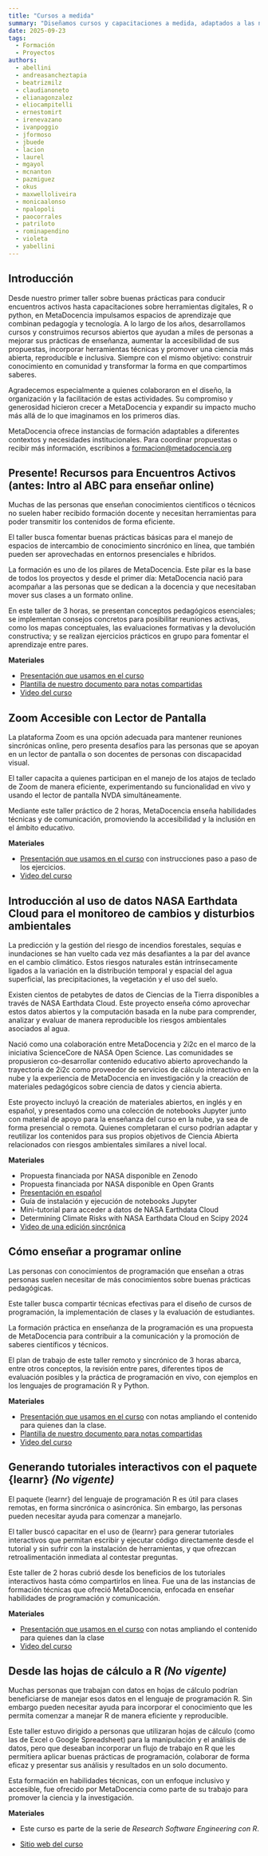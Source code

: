 ```yaml
---
title: "Cursos a medida"
summary: "Diseñamos cursos y capacitaciones a medida, adaptados a las necesidades de cada institución o comunidad, para fortalecer capacidades en ciencia abierta, análisis de datos y herramientas digitales."
date: 2025-09-23
tags:
  - Formación
  - Proyectos
authors:
  - abellini
  - andreasancheztapia
  - beatrizmilz
  - claudianoneto
  - elianagonzalez
  - eliocampitelli
  - ernestomirt
  - irenevazano
  - ivanpoggio
  - jformoso
  - jbuede
  - lacion
  - laurel
  - mgayol
  - mcnanton
  - pazmiguez
  - okus
  - maxwelloliveira
  - monicaalonso
  - npalopoli
  - paocorrales
  - patriloto
  - rominapendino
  - violeta
  - yabellini
---
```


## Introducción
Desde nuestro primer taller sobre buenas prácticas para conducir encuentros activos hasta capacitaciones sobre herramientas digitales, R o python, en MetaDocencia impulsamos espacios de aprendizaje que combinan pedagogía y tecnología.
A lo largo de los años, desarrollamos cursos y construimos recursos abiertos que ayudan a miles de personas a mejorar sus prácticas de enseñanza, aumentar la accesibilidad de sus propuestas, incorporar herramientas técnicas y promover una ciencia más abierta, reproducible e inclusiva. Siempre con el mismo objetivo: construir conocimiento en comunidad y transformar la forma en que compartimos saberes.

Agradecemos especialmente a quienes colaboraron en el diseño, la organización y la facilitación de estas actividades. Su compromiso y generosidad hicieron crecer a MetaDocencia y expandir su impacto mucho más allá de lo que imaginamos en los primeros días.

MetaDocencia ofrece instancias de formación adaptables a diferentes contextos y necesidades institucionales. Para coordinar propuestas o recibir más información, escribinos a formacion@metadocencia.org


## Presente! Recursos para Encuentros Activos (antes: Intro al ABC para enseñar online)
Muchas de las personas que enseñan conocimientos científicos o técnicos no suelen haber recibido formación docente y necesitan herramientas para poder transmitir los contenidos de forma eficiente.

El taller busca fomentar buenas prácticas básicas para el manejo de espacios de intercambio de conocimiento sincrónico en línea, que también pueden ser aprovechadas en entornos presenciales e híbridos.

La formación es uno de los pilares de MetaDocencia. Este pilar es la base de todos los proyectos y desde el primer día: MetaDocencia nació para acompañar a las personas que se dedican a la docencia y que necesitaban mover sus clases a un formato online.

En este taller de 3 horas, se presentan conceptos pedagógicos esenciales; se implementan consejos concretos para posibilitar reuniones activas, como los mapas conceptuales, las evaluaciones formativas y la devolución constructiva; y se realizan ejercicios prácticos en grupo para fomentar el aprendizaje entre pares.

**Materiales**
* [Presentación que usamos en el curso](https://zenodo.org/records/7387859)
* [Plantilla de nuestro documento para notas compartidas](https://zenodo.org/records/7391035)
* [Video del curso](https://youtu.be/P0kK6SsAImA)

## Zoom Accesible con Lector de Pantalla
La plataforma Zoom es una opción adecuada para mantener reuniones sincrónicas online, pero presenta desafíos para las personas que se apoyan en un lector de pantalla o son docentes de personas con discapacidad visual.

El taller capacita a quienes participan en el manejo de los atajos de teclado de Zoom de manera eficiente, experimentando su funcionalidad en vivo y usando el lector de pantalla NVDA simultáneamente.

Mediante este taller práctico de 2 horas, MetaDocencia enseña habilidades técnicas y de comunicación, promoviendo la accesibilidad y la inclusión en el ámbito educativo.

**Materiales**
* [Presentación que usamos en el curso](https://docs.google.com/presentation/d/1fbi8_JHPwFGuae8eY2yUVG8WA81g8uxoejEhnGmBShY/edit?usp=sharing) con instrucciones paso a paso de los ejercicios. 
* [Video del curso](https://youtu.be/p8kjdVAtYsw)

## Introducción al uso de datos NASA Earthdata Cloud para el monitoreo de cambios y disturbios ambientales
La predicción y la gestión del riesgo de incendios forestales, sequías e inundaciones se han vuelto cada vez más desafiantes a la par del avance en el cambio climático. Estos riesgos naturales están intrínsecamente ligados a la variación en la distribución temporal y espacial del agua superficial, las precipitaciones, la vegetación y el uso del suelo.

Existen cientos de petabytes de datos de Ciencias de la Tierra disponibles a través de NASA Earthdata Cloud. Este proyecto enseña cómo aprovechar estos datos abiertos y la computación basada en la nube para comprender, analizar y evaluar de manera reproducible los riesgos ambientales asociados al agua. 

Nació como una colaboración entre MetaDocencia y 2i2c en el marco de la iniciativa ScienceCore de NASA Open Science. Las comunidades se propusieron co-desarrollar contenido educativo abierto aprovechando la trayectoria de 2i2c como proveedor de servicios de cálculo interactivo en la nube y la experiencia de MetaDocencia en investigación y la creación de materiales pedagógicos sobre ciencia de datos y ciencia abierta.

Este proyecto incluyó la creación de materiales abiertos, en inglés y en español, y presentados como una colección de notebooks Jupyter junto con material de apoyo para la enseñanza del curso en la nube, ya sea de forma presencial o remota. Quienes completaran el curso podrían adaptar y reutilizar los contenidos para sus propios objetivos de Ciencia Abierta relacionados con riesgos ambientales similares a nivel local.

**Materiales**
* Propuesta financiada por NASA disponible en Zenodo
* Propuesta financiada por NASA disponible en Open Grants
* [Presentación en español](https://doi.org/10.5281/zenodo.16808922)
* Guía de instalación y ejecución de notebooks Jupyter
* Mini-tutorial para acceder a datos de NASA Earthdata Cloud
* Determining Climate Risks with NASA Earthdata Cloud en Scipy 2024
* [Video de una edición sincrónica](https://youtu.be/r68BUz7dKsQ)

## Cómo enseñar a programar online
Las personas con conocimientos de programación que enseñan a otras personas suelen necesitar de más conocimientos sobre buenas prácticas pedagógicas. 

Este taller busca compartir técnicas efectivas para el diseño de cursos de programación, la implementación de clases y la evaluación de estudiantes.

La formación práctica en enseñanza de la programación es una propuesta de MetaDocencia para contribuir a la comunicación y la promoción de saberes científicos y técnicos.

El plan de trabajo de este taller remoto y sincrónico de 3 horas abarca, entre otros conceptos, la revisión entre pares, diferentes tipos de evaluación posibles y la práctica de programación en vivo, con ejemplos en los lenguajes de programación R y Python.

**Materiales**
 * [Presentación que usamos en el curso](https://docs.google.com/presentation/d/1sj6tbtqjWY8AvcQLVih3FTFIa1pKERFRxk3KY8KK13w/edit?usp=sharing) con notas ampliando el contenido para quienes dan la clase.
* [Plantilla de nuestro documento para notas compartidas](https://drive.google.com/file/d/1PK0mbRYke33qQIKcgmrlusJe6dIGYx9y/view?usp=sharing)
* [Video del curso](https://youtu.be/awRCNo0PEZU)

## Generando tutoriales interactivos con el paquete {learnr} _(No vigente)_
El paquete {learnr} del lenguaje de programación R es útil para clases remotas, en forma sincrónica o asincrónica. Sin embargo, las personas pueden necesitar ayuda para comenzar a manejarlo.

El taller buscó capacitar en el uso de {learnr} para generar tutoriales interactivos que permitan escribir y ejecutar código directamente desde el tutorial y sin sufrir con la instalación de herramientas, y que ofrezcan retroalimentación inmediata al contestar preguntas.

Este taller de 2 horas cubrió desde los beneficios de los tutoriales interactivos hasta cómo compartirlos en línea. Fue una de las instancias de formación técnicas que ofreció MetaDocencia, enfocada en enseñar habilidades de programación y comunicación.

**Materiales**
* [Presentación que usamos en el curso](https://docs.google.com/presentation/d/1QLRUbERgEk85s8qK6mzmMJn7avQ_bEmTn_NzFYgqwkc/edit?usp=sharing) con notas ampliando el contenido para quienes dan la clase
* [Video del curso](https://youtu.be/d7eXzRzEdC8)

## Desde las hojas de cálculo a R _(No vigente)_
Muchas personas que trabajan con datos en hojas de cálculo podrían beneficiarse de manejar esos datos en el lenguaje de programación R. Sin embargo pueden necesitar ayuda para incorporar el conocimiento que les permita comenzar a manejar R de manera eficiente y reproducible.

Este taller estuvo dirigido a personas que utilizaran hojas de cálculo (como las de Excel o Google Spreadsheet) para la manipulación y el análisis de datos, pero que deseaban incorporar un flujo de trabajo en R que les permitiera aplicar buenas prácticas de programación, colaborar de forma eficaz y presentar sus análisis y resultados en un solo documento.

Esta formación en habilidades técnicas, con un enfoque inclusivo y accesible, fue ofrecido por MetaDocencia como parte de su trabajo para promover la ciencia y la investigación.

**Materiales**
- Este curso es parte de la serie de _Research Software Engineering con R_.
* [Sitio web del curso](https://yabellini.github.io/fromSpreadSheetToR)

